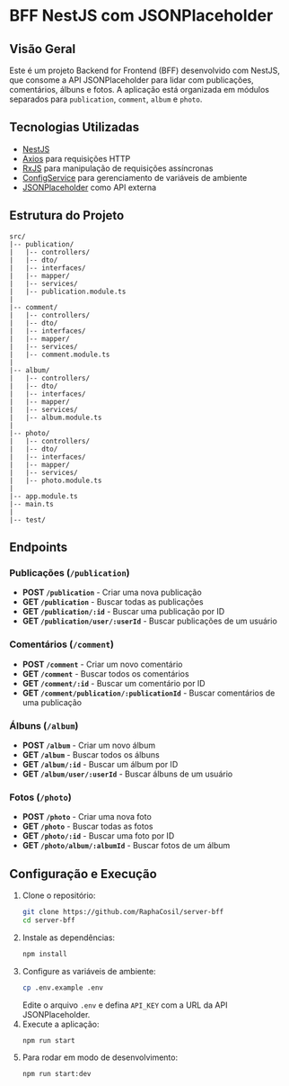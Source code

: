 # BFF NestJS com JSONPlaceholder

## Visão Geral
Este é um projeto Backend for Frontend (BFF) desenvolvido com NestJS, que consome a API JSONPlaceholder para lidar com publicações, comentários, álbuns e fotos. A aplicação está organizada em módulos separados para  `publication`, `comment`, `album` e `photo`.

## Tecnologias Utilizadas
- [NestJS](https://nestjs.com/)
- [Axios](https://github.com/axios/axios) para requisições HTTP
- [RxJS](https://rxjs.dev/) para manipulação de requisições assíncronas
- [ConfigService](https://docs.nestjs.com/techniques/configuration) para gerenciamento de variáveis de ambiente
- [JSONPlaceholder](https://jsonplaceholder.typicode.com/) como API externa

## Estrutura do Projeto
```
src/
|-- publication/
|   |-- controllers/        
|   |-- dto/                
|   |-- interfaces/        
|   |-- mapper/             
|   |-- services/          
|   |-- publication.module.ts
|
|-- comment/
|   |-- controllers/       
|   |-- dto/                
|   |-- interfaces/       
|   |-- mapper/             
|   |-- services/          
|   |-- comment.module.ts  
|
|-- album/
|   |-- controllers/       
|   |-- dto/               
|   |-- interfaces/        
|   |-- mapper/            
|   |-- services/         
|   |-- album.module.ts   
|
|-- photo/
|   |-- controllers/       
|   |-- dto/               
|   |-- interfaces/        
|   |-- mapper/            
|   |-- services/         
|   |-- photo.module.ts   
|
|-- app.module.ts           
|-- main.ts                
|
|-- test/  
```

## Endpoints

### Publicações (`/publication`)
- **POST `/publication`** - Criar uma nova publicação
- **GET `/publication`** - Buscar todas as publicações
- **GET `/publication/:id`** - Buscar uma publicação por ID
- **GET `/publication/user/:userId`** - Buscar publicações de um usuário

### Comentários (`/comment`)
- **POST `/comment`** - Criar um novo comentário
- **GET `/comment`** - Buscar todos os comentários
- **GET `/comment/:id`** - Buscar um comentário por ID
- **GET `/comment/publication/:publicationId`** - Buscar comentários de uma publicação

### Álbuns (`/album`)
- **POST `/album`** - Criar um novo álbum
- **GET `/album`** - Buscar todos os álbuns
- **GET `/album/:id`** - Buscar um álbum por ID
- **GET `/album/user/:userId`** - Buscar álbuns de um usuário

### Fotos (`/photo`)
- **POST `/photo`** - Criar uma nova foto
- **GET `/photo`** - Buscar todas as fotos
- **GET `/photo/:id`** - Buscar uma foto por ID
- **GET `/photo/album/:albumId`** - Buscar fotos de um álbum


## Configuração e Execução
1. Clone o repositório:
   ```sh
   git clone https://github.com/RaphaCosil/server-bff
   cd server-bff
   ```
2. Instale as dependências:
   ```sh
   npm install
   ```
3. Configure as variáveis de ambiente:
   ```sh
   cp .env.example .env
   ```
   Edite o arquivo `.env` e defina `API_KEY` com a URL da API JSONPlaceholder.
4. Execute a aplicação:
   ```sh
   npm run start
   ```
5. Para rodar em modo de desenvolvimento:
   ```sh
   npm run start:dev
   ```
